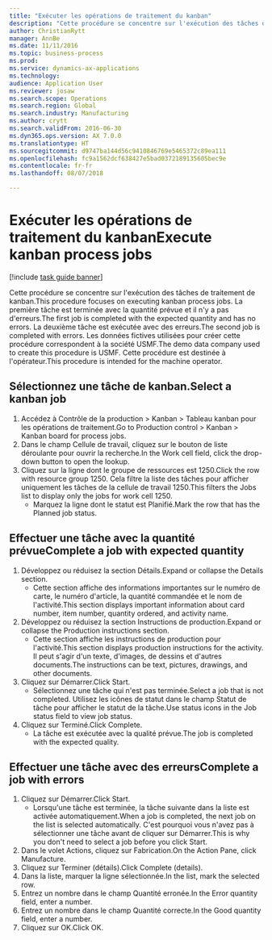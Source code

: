 ```yaml
--- 
title: "Exécuter les opérations de traitement du kanban"
description: "Cette procédure se concentre sur l'exécution des tâches de traitement de kanban."
author: ChristianRytt
manager: AnnBe
ms.date: 11/11/2016
ms.topic: business-process
ms.prod: 
ms.service: dynamics-ax-applications
ms.technology: 
audience: Application User
ms.reviewer: josaw
ms.search.scope: Operations
ms.search.region: Global
ms.search.industry: Manufacturing
ms.author: crytt
ms.search.validFrom: 2016-06-30
ms.dyn365.ops.version: AX 7.0.0
ms.translationtype: HT
ms.sourcegitcommit: d9747ba144d56c9410846769e5465372c89ea111
ms.openlocfilehash: fc9a1562dcf638427e5bad0372189135605bec9e
ms.contentlocale: fr-fr
ms.lasthandoff: 08/07/2018

---
```

# <a name="execute-kanban-process-jobs"></a><span data-ttu-id="b8fed-103">Exécuter les opérations de traitement du kanban</span><span class="sxs-lookup"><span data-stu-id="b8fed-103">Execute kanban process jobs</span></span>

[!include [task guide banner](../../includes/task-guide-banner.md)]

<span data-ttu-id="b8fed-104">Cette procédure se concentre sur l'exécution des tâches de traitement de kanban.</span><span class="sxs-lookup"><span data-stu-id="b8fed-104">This procedure focuses on executing kanban process jobs.</span></span> <span data-ttu-id="b8fed-105">La première tâche est terminée avec la quantité prévue et il n'y a pas d'erreurs.</span><span class="sxs-lookup"><span data-stu-id="b8fed-105">The first job is completed with the expected quantity and has no errors.</span></span> <span data-ttu-id="b8fed-106">La deuxième tâche est exécutée avec des erreurs.</span><span class="sxs-lookup"><span data-stu-id="b8fed-106">The second job is completed with errors.</span></span> <span data-ttu-id="b8fed-107">Les données fictives utilisées pour créer cette procédure correspondent à la société USMF.</span><span class="sxs-lookup"><span data-stu-id="b8fed-107">The demo data company used to create this procedure is USMF.</span></span> <span data-ttu-id="b8fed-108">Cette procédure est destinée à l'opérateur.</span><span class="sxs-lookup"><span data-stu-id="b8fed-108">This procedure is intended for the machine operator.</span></span>


## <a name="select-a-kanban-job"></a><span data-ttu-id="b8fed-109">Sélectionnez une tâche de kanban.</span><span class="sxs-lookup"><span data-stu-id="b8fed-109">Select a kanban job</span></span>
1. <span data-ttu-id="b8fed-110">Accédez à Contrôle de la production > Kanban > Tableau kanban pour les opérations de traitement.</span><span class="sxs-lookup"><span data-stu-id="b8fed-110">Go to Production control > Kanban > Kanban board for process jobs.</span></span>
2. <span data-ttu-id="b8fed-111">Dans le champ Cellule de travail, cliquez sur le bouton de liste déroulante pour ouvrir la recherche.</span><span class="sxs-lookup"><span data-stu-id="b8fed-111">In the Work cell field, click the drop-down button to open the lookup.</span></span>
3. <span data-ttu-id="b8fed-112">Cliquez sur la ligne dont le groupe de ressources est 1250.</span><span class="sxs-lookup"><span data-stu-id="b8fed-112">Click the row with resource group 1250.</span></span> <span data-ttu-id="b8fed-113">Cela filtre la liste des tâches pour afficher uniquement les tâches de la cellule de travail 1250.</span><span class="sxs-lookup"><span data-stu-id="b8fed-113">This filters the Jobs list to display only the jobs for work cell 1250.</span></span>
    * <span data-ttu-id="b8fed-114">Marquez la ligne dont le statut est Planifié.</span><span class="sxs-lookup"><span data-stu-id="b8fed-114">Mark the row that has the Planned job status.</span></span>  

## <a name="complete-a-job-with-expected-quantity"></a><span data-ttu-id="b8fed-115">Effectuer une tâche avec la quantité prévue</span><span class="sxs-lookup"><span data-stu-id="b8fed-115">Complete a job with expected quantity</span></span>
1. <span data-ttu-id="b8fed-116">Développez ou réduisez la section Détails.</span><span class="sxs-lookup"><span data-stu-id="b8fed-116">Expand or collapse the Details section.</span></span>
    * <span data-ttu-id="b8fed-117">Cette section affiche des informations importantes sur le numéro de carte, le numéro d'article, la quantité commandée et le nom de l'activité.</span><span class="sxs-lookup"><span data-stu-id="b8fed-117">This section displays important information about card number, item number, quantity ordered, and activity name.</span></span>  
2. <span data-ttu-id="b8fed-118">Développez ou réduisez la section Instructions de production.</span><span class="sxs-lookup"><span data-stu-id="b8fed-118">Expand or collapse the Production instructions section.</span></span>
    * <span data-ttu-id="b8fed-119">Cette section affiche les instructions de production pour l'activité.</span><span class="sxs-lookup"><span data-stu-id="b8fed-119">This section displays production instructions for the activity.</span></span> <span data-ttu-id="b8fed-120">Il peut s'agir d'un texte, d'images, de dessins et d'autres documents.</span><span class="sxs-lookup"><span data-stu-id="b8fed-120">The instructions can be text, pictures, drawings, and other documents.</span></span>  
3. <span data-ttu-id="b8fed-121">Cliquez sur Démarrer.</span><span class="sxs-lookup"><span data-stu-id="b8fed-121">Click Start.</span></span>
    * <span data-ttu-id="b8fed-122">Sélectionnez une tâche qui n'est pas terminée.</span><span class="sxs-lookup"><span data-stu-id="b8fed-122">Select a job that is not completed.</span></span> <span data-ttu-id="b8fed-123">Utilisez les icônes de statut dans le champ Statut de tâche pour afficher le statut de la tâche.</span><span class="sxs-lookup"><span data-stu-id="b8fed-123">Use status icons in the Job status field to view job status.</span></span>      
4. <span data-ttu-id="b8fed-124">Cliquez sur Terminé.</span><span class="sxs-lookup"><span data-stu-id="b8fed-124">Click Complete.</span></span>
    * <span data-ttu-id="b8fed-125">La tâche est exécutée avec la qualité prévue.</span><span class="sxs-lookup"><span data-stu-id="b8fed-125">The job is completed with the expected quality.</span></span>  

## <a name="complete-a-job-with-errors"></a><span data-ttu-id="b8fed-126">Effectuer une tâche avec des erreurs</span><span class="sxs-lookup"><span data-stu-id="b8fed-126">Complete a job with errors</span></span>
1. <span data-ttu-id="b8fed-127">Cliquez sur Démarrer.</span><span class="sxs-lookup"><span data-stu-id="b8fed-127">Click Start.</span></span>
    * <span data-ttu-id="b8fed-128">Lorsqu'une tâche est terminée, la tâche suivante dans la liste est activée automatiquement.</span><span class="sxs-lookup"><span data-stu-id="b8fed-128">When a job is completed, the next job on the list is selected automatically.</span></span> <span data-ttu-id="b8fed-129">C'est pourquoi vous n'avez pas à sélectionner une tâche avant de cliquer sur Démarrer.</span><span class="sxs-lookup"><span data-stu-id="b8fed-129">This is why you don't need to select a job before you click Start.</span></span>  
2. <span data-ttu-id="b8fed-130">Dans le volet Actions, cliquez sur Fabrication.</span><span class="sxs-lookup"><span data-stu-id="b8fed-130">On the Action Pane, click Manufacture.</span></span>
3. <span data-ttu-id="b8fed-131">Cliquez sur Terminer (détails).</span><span class="sxs-lookup"><span data-stu-id="b8fed-131">Click Complete (details).</span></span>
4. <span data-ttu-id="b8fed-132">Dans la liste, marquer la ligne sélectionnée.</span><span class="sxs-lookup"><span data-stu-id="b8fed-132">In the list, mark the selected row.</span></span>
5. <span data-ttu-id="b8fed-133">Entrez un nombre dans le champ Quantité erronée.</span><span class="sxs-lookup"><span data-stu-id="b8fed-133">In the Error quantity field, enter a number.</span></span>
6. <span data-ttu-id="b8fed-134">Entrez un nombre dans le champ Quantité correcte.</span><span class="sxs-lookup"><span data-stu-id="b8fed-134">In the Good quantity field, enter a number.</span></span>
7. <span data-ttu-id="b8fed-135">Cliquez sur OK.</span><span class="sxs-lookup"><span data-stu-id="b8fed-135">Click OK.</span></span>


